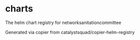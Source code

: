 # charts

The helm chart registry for networksanitationcommittee

Generated via copier from catalystsquad/copier-helm-registry
